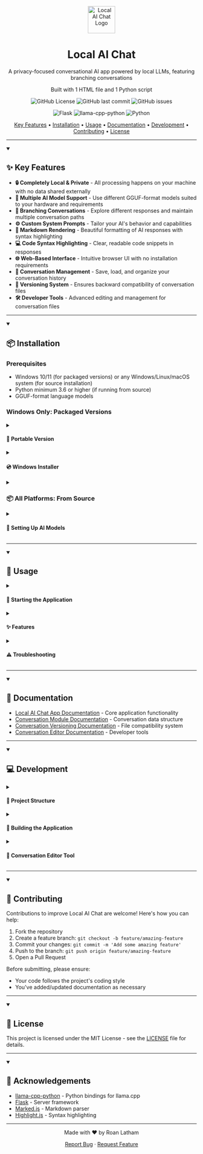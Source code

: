 <p align="center">
  <img src="./icon/AII-icon.ico" alt="Local AI Chat Logo" width="72"/>
</p>

<h1 align="center">Local AI Chat</h1>

<p align="center">
  A privacy-focused conversational AI app powered by local LLMs, featuring branching conversations
</p>
<p align="center">
  Built with 1 HTML file and 1 Python script
</p>

<p align="center">
  <img alt="GitHub License" src="https://img.shields.io/badge/License-MIT-green">
  <img alt="GitHub last commit" src="https://img.shields.io/github/last-commit/RoanLatham/ai-chat-interface">
  <img alt="GitHub issues" src="https://img.shields.io/github/issues/RoanLatham/ai-chat-interface">
</p>

<p align="center">
  <img alt="Flask" src="https://img.shields.io/badge/Flask-v3.0.0-blue">
  <img alt="llama-cpp-python" src="https://img.shields.io/badge/llama--cpp--python-v0.3.5-blue">
  <img alt="Python" src="https://img.shields.io/badge/Python-v3.11.7-blue">
</p>

<p align="center">
  <a href="#key-features">Key Features</a> •
  <a href="#installation">Installation</a> •
  <a href="#usage">Usage</a> •
  <a href="#documentation">Documentation</a> •
  <a href="#development">Development</a> •
  <a href="#contributing">Contributing</a> •
  <a href="#license">License</a>
</p>

---

<details open>
<summary><h2>✨ Key Features</h2></summary>

- **🔒 Completely Local & Private** - All processing happens on your machine with no data shared externally
- **🧠 Multiple AI Model Support** - Use different GGUF-format models suited to your hardware and requirements
- **🌿 Branching Conversations** - Explore different responses and maintain multiple conversation paths
- **⚙️ Custom System Prompts** - Tailor your AI's behavior and capabilities
- **📝 Markdown Rendering** - Beautiful formatting of AI responses with syntax highlighting
- **💻 Code Syntax Highlighting** - Clear, readable code snippets in responses
- **🌐 Web-Based Interface** - Intuitive browser UI with no installation requirements
- **💾 Conversation Management** - Save, load, and organize your conversation history
- **🔄 Versioning System** - Ensures backward compatibility of conversation files
- **🛠️ Developer Tools** - Advanced editing and management for conversation files

</details>

---

<details open>
<summary><h2>📦 Installation</h2></summary>

### Prerequisites

- Windows 10/11 (for packaged versions) or any Windows/Linux/macOS system (for source installation)
- Python minimum 3.6 or higher (if running from source)
- GGUF-format language models

### Windows Only: Packaged Versions

<details>
<summary><h4>💼 Portable Version</h4></summary>

1. Download the portable ZIP from the [Releases](https://github.com/RoanLatham/ai-chat-interface/releases) page
2. Extract to any location
3. Run `LocalAIChat.exe`

</details>

<details>
<summary><h4>💿 Windows Installer</h4></summary>

1. Download the latest installer from the [Releases](https://github.com/RoanLatham/ai-chat-interface/releases) page
2. Run the installer and follow the on-screen instructions
3. Launch the application from the Start Menu or Desktop shortcut

</details>

<details>
<summary><h3>📦 All Platforms: From Source</h3></summary>

This method works on Windows, macOS, and Linux.

```bash
# Clone the repository
git clone https://github.com/RoanLatham/ai-chat-interface.git

# Navigate to the project directory
cd ai-chat-interface

# Optional but recommended: Create a virtual environment
python -m venv venv

# Activate the virtual environment
# On Windows:
venv\Scripts\activate.ps1
# On macOS/Linux:
# source venv/bin/activate

# Install dependencies
pip install -r requirements.txt

# Run the application
python local-ai-chat-app.py
```

</details>

<details>
<summary><h4>🤖 Setting Up AI Models</h4></summary>

After installation:

1. Place GGUF model files in the `ai_models` directory
2. Refresh or open the web interface
3. Select your model from the dropdown in the top center of the page

<details>
<summary>🔍 Where to find compatible models</summary>

Compatible GGUF models can be downloaded from:

- [Hugging Face](https://huggingface.co/models?sort=downloads&search=gguf)

Recommended starter models:

- Llama-3-8B-Instruct (various quantizations)
- Mistral-7B-Instruct (various quantizations)
- Phi-3-mini-4k-instruct (various quantizations)

Choose quantization level based on your hardware capabilities:

- Q4_K_M: Good balance of quality and performance
- Q5_K_M: Better quality, more memory usage
- Q8_0: High quality, requires more memory, storage, and compute

</details>

</details>

</details>

---

<details open>
<summary><h2>🚀 Usage</h2></summary>

<details>
<summary><h4>🚀 Starting the Application</h4></summary>

1. Launch the application using the desktop shortcut or executable
2. A browser window will automatically open to `http://localhost:5000`
3. If the browser doesn't open automatically, manually navigate to this address

</details>

<details>
<summary><h4>✨ Features</h4></summary>

<details>
<summary>💬 Creating a New Conversation</summary>

1. Click on the "New Conversation" button in the sidebar
2. Start typing a message and press Enter or click Send
3. Wait for the AI to generate a response

</details>

<details>
<summary>🌿 Working with Branches</summary>

1. To edit a message and create a new branch, click the "Edit" button on any message
2. To regenerate an AI response, click the "Regenerate" button
3. Navigate between branches using the left/right arrows that appear at branching points

</details>

<details>
<summary>🔀 Using Different Models</summary>

1. Select a model from the dropdown menu in the upper-right corner
2. The model will be loaded when you send your next message

</details>

<details>
<summary>⚙️ Customizing System Prompts</summary>

1. Click the "Edit System Prompt" button in the header
2. Modify the prompt as desired
3. Click "Save" to apply the changes

</details>

<details>
<summary><h4>📂 Managing Conversations</h4></summary>

- **✏️ Rename**: Click the menu icon next to a conversation and select "Rename"
- **🗑️ Delete**: Click the menu icon next to a conversation and select "Delete"
- **🔀 Switch Branches**: Navigate to a specific branch using the branch indicators in the chat

</details>

</details>

<details>
<summary><h4>⚠️ Troubleshooting</h4></summary>

- If models aren't appearing, ensure they're placed in the `ai_models` directory with a `.gguf` extension
- For slow responses, try a smaller or more optimized model
- Check the `logs` directory for detailed error information

</details>

</details>

---

<details open>
<summary><h2>📝 Documentation</h2></summary>

- [Local AI Chat App Documentation](./Docs/local_ai_chat_app_documentation.md) - Core application functionality
- [Conversation Module Documentation](./Docs/conversation_module_documentation.md) - Conversation data structure
- [Conversation Versioning Documentation](./Docs/conversation_versioning.md) - File compatibility system
- [Conversation Editor Documentation](./Docs/conversation_editor_documentation.md) - Developer tools

</details>

---

<details open>
<summary><h2>💻 Development</h2></summary>

<details>
<summary><h4>📁 Project Structure</h4></summary>

```
ai-chat-interface/
├── ai_models/             # AI model files (.gguf)
├── build_tools/           # Packaging and build scripts
├── conversations/         # Saved conversation files
├── example_conversations/ # Conversation files included in the build process
├── docs/                  # Documentation files
├── icon/                  # Application icons
├── logs/                  # Application logs
├── local-ai-chat-app.py   # Main application
├── conversation.py        # Conversation data structure
├── chat-interface.html    # Web interface
├── system-prompt.txt      # Top-level AI system prompt
└── requirements.txt       # Python dependencies
```

</details>

<details>
<summary><h4>🔨 Building the Application</h4></summary>

```bash
# Navigate to the build_tools directory
cd build_tools

# Run the master build script
python build_master.bat

# Build without creating an installer
python build_master.bat --no-installer

# Skip dependency checks
python build_master.bat --skip-deps
```

</details>

<details>
<summary><h4>🔧 Conversation Editor Tool</h4></summary>

The project includes a developer tool for managing conversation files:

```bash
# Run the conversation editor
python conversation_editor.py

# Open a specific conversation file
python conversation_editor.py path/to/conversation.pickle

# Set version for a file without launching interactive mode
python conversation_editor.py path/to/conversation.pickle --set-version 1.1.0
```

See [Conversation Editor Documentation](./Docs/conversation_editor_documentation.md) for more details

</details>

</details>

---

<details open>
<summary><h2>🤝 Contributing</h2></summary>

Contributions to improve Local AI Chat are welcome! Here's how you can help:

1. Fork the repository
2. Create a feature branch: `git checkout -b feature/amazing-feature`
3. Commit your changes: `git commit -m 'Add some amazing feature'`
4. Push to the branch: `git push origin feature/amazing-feature`
5. Open a Pull Request

Before submitting, please ensure:

- Your code follows the project's coding style
- You've added/updated documentation as necessary

</details>

---

<details open>
<summary><h2>📄 License</h2></summary>

This project is licensed under the MIT License - see the [LICENSE](LICENSE) file for details.

</details>

---

<details open>
<summary><h2>👏 Acknowledgements</h2></summary>

- [llama-cpp-python](https://github.com/abetlen/llama-cpp-python) - Python bindings for llama.cpp
- [Flask](https://flask.palletsprojects.com/) - Server framework
- [Marked.js](https://marked.js.org/) - Markdown parser
- [Highlight.js](https://highlightjs.org/) - Syntax highlighting

</details>

---

<div align="center">
Made with ❤️ by Roan Latham

[Report Bug](https://github.com/RoanLatham/ai-chat-interface/issues) · [Request Feature](https://github.com/RoanLatham/ai-chat-interface/issues)

</div>

